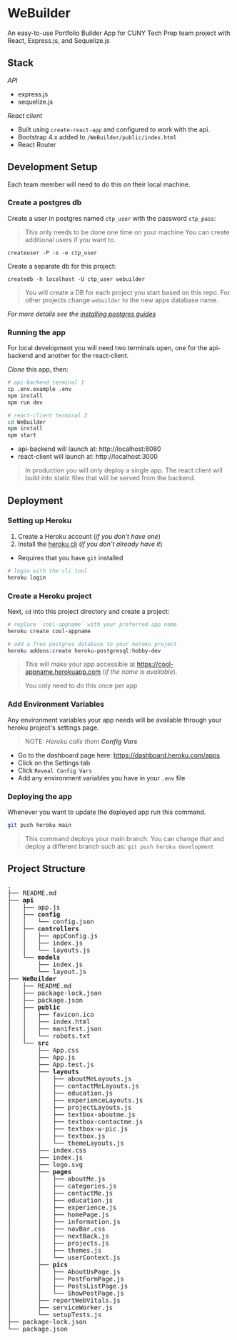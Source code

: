 # WeBuilder
An easy-to-use Portfolio Builder App for CUNY Tech Prep team project with React, Express.js, and Sequelize.js

## Stack

*API*

- express.js
- sequelize.js

*React client*

- Built using `create-react-app` and configured to work with the api.
- Bootstrap 4.x added to `/WeBuilder/public/index.html`
- React Router


## Development Setup

Each team member will need to do this on their local machine.

### Create a postgres db

Create a user in postgres named `ctp_user` with the password `ctp_pass`:

> This only needs to be done one time on your machine
> You can create additional users if you want to.

```
createuser -P -s -e ctp_user
```

Create a separate db for this project:

```
createdb -h localhost -U ctp_user webuilder
```

> You will create a DB for each project you start based on this repo. For other projects change `webuilder` to the new apps database name.

*For more details see the [installing postgres guides](https://github.com/CUNYTechPrep/guides#postgresql)*

### Running the app

For local development you will need two terminals open, one for the api-backend and another for the react-client.

*Clone* this app, then:

```bash
# api-backend terminal 1
cp .env.example .env
npm install
npm run dev
```

```bash
# react-client terminal 2
cd WeBuilder
npm install
npm start
```

- api-backend will launch at: http://localhost:8080
- react-client will launch at: http://localhost:3000

> In production you will only deploy a single app. The react client will build into static files that will be served from the backend.

## Deployment

### Setting up Heroku

1. Create a Heroku account (_if you don't have one_)
2. Install the [heroku cli](https://devcenter.heroku.com/articles/heroku-cli#download-and-install) (_if you don't already have it_)
  + Requires that you have `git` installed

```bash
# login with the cli tool
heroku login
```

### Create a Heroku project

Next, `cd` into this project directory and create a project:

```bash
# replace `cool-appname` with your preferred app name
heroku create cool-appname

# add a free postgres database to your heroku project
heroku addons:create heroku-postgresql:hobby-dev
```

> This will make your app accessible at https://cool-appname.herokuapp.com (_if the name is available_).

> You only need to do this once per app

### Add Environment Variables

Any environment variables your app needs will be available through your heroku project's settings page.

> NOTE: _Heroku calls them **Config Vars**_

* Go to the dashboard page here: https://dashboard.heroku.com/apps
* Click on the Settings tab
* Click `Reveal Config Vars`
* Add any environment variables you have in your `.env` file


### Deploying the app

Whenever you want to update the deployed app run this command.

```bash
git push heroku main
```

> This command deploys your main branch. You can change that and deploy a different branch such as: `git push heroku development`


## Project Structure

<pre>
.
├── README.md
├── <strong>api</strong>
│   ├── app.js
│   ├── <strong>config</strong>
│   │   └── config.json
│   ├── <strong>controllers</strong>
│   │   ├── appConfig.js
│   │   ├── index.js
│   │   └── layouts.js
│   └── <strong>models</strong>
│       ├── index.js
│       └── layout.js
├── <strong>WeBuilder</strong>
│   ├── README.md
│   ├── package-lock.json
│   ├── package.json
│   ├── <strong>public</strong>
│   │   ├── favicon.ico
│   │   ├── index.html
│   │   ├── manifest.json
│   │   └── robots.txt
│   └── <strong>src</strong>
│       ├── App.css
│       ├── App.js
│       ├── App.test.js
│       ├── <strong>layouts</strong>
│       │   ├── aboutMeLayouts.js
│       │   ├── contactMeLayouts.js
│       │   ├── education.js
│       │   ├── experienceLayouts.js
│       │   ├── projectLayouts.js
│       │   ├── textbox-aboutme.js
│       │   ├── textbox-contactme.js
│       │   ├── textbox-w-pic.js
│       │   ├── textbox.js
│       │   └── themeLayouts.js
│       ├── index.css
│       ├── index.js
│       ├── logo.svg
│       ├── <strong>pages</strong>
│       │   ├── aboutMe.js
│       │   ├── categories.js
│       │   ├── contactMe.js
│       │   ├── education.js
│       │   ├── experience.js
│       │   ├── homePage.js
│       │   ├── information.js
│       │   ├── navBar.css
│       │   ├── nextBack.js
│       │   ├── projects.js
│       │   ├── themes.js
│       │   └── userContext.js
│       ├── <strong>pics</strong>
│       │   ├── AboutUsPage.js
│       │   ├── PostFormPage.js
│       │   ├── PostsListPage.js
│       │   └── ShowPostPage.js
│       ├── reportWebVitals.js
│       ├── serviceWorker.js
│       └── setupTests.js
├── package-lock.json
└── package.json
</pre>
